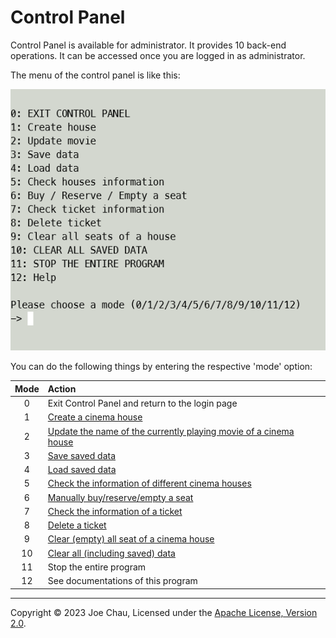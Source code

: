 # Control Panel

Control Panel is available for administrator. It provides 10 back-end operations.
It can be accessed once you are logged in as administrator.

The menu of the control panel is like this:

![Screenshot of the Control Panel Menu](../images/docs/control_panel_menu.png)

You can do the following things by entering the respective 'mode' option:

| Mode | Action                                                                       |
|:----:|:-----------------------------------------------------------------------------|
|  0   | Exit Control Panel and return to the login page                              |
|  1   | [Create a cinema house](house.md)                                            |
|  2   | [Update the name of the currently playing movie of a cinema house](house.md) |
|  3   | [Save saved data](dataStorage.md)                                            |
|  4   | [Load saved data](dataStorage.md)                                            |
|  5   | [Check the information of different cinema houses](house.md)                 |
|  6   | [Manually buy/reserve/empty a seat](adminSeatOperation.md)                   |
|  7   | [Check the information of a ticket](ticket.md)                               |
|  8   | [Delete a ticket](ticket.md)                                                 |
|  9   | [Clear (empty) all seat of a cinema house](house.md)                         |
|  10  | [Clear all (including saved) data](dataStorage.md)                           |
|  11  | Stop the entire program                                                      |
|  12  | See documentations of this program                                           |



---

Copyright © 2023 Joe Chau, Licensed under the 
<a href="https://www.apache.org/licenses/LICENSE-2.0" target="_blank">Apache License, Version 2.0</a>.